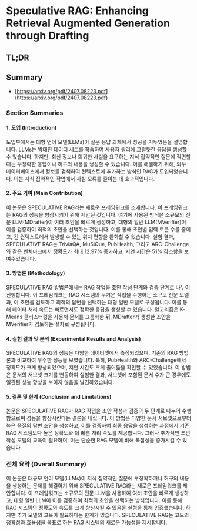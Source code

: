 # Speculative RAG: Enhancing Retrieval Augmented Generation through Drafting
## TL;DR
## Summary
- [https://arxiv.org/pdf/2407.08223.pdf](https://arxiv.org/pdf/2407.08223.pdf)

### Section Summaries

#### 1. 도입 (Introduction)
도입부에서는 대형 언어 모델(LLMs)이 질문 응답 과제에서 성공을 거두었음을 설명합니다. LLMs는 방대한 데이터 세트를 학습하여 사용자 쿼리에 그럴듯한 응답을 생성할 수 있습니다. 하지만, 최신 정보나 희귀한 사실을 요구하는 지식 집약적인 질문에 직면할 때는 부정확한 응답이나 허구의 내용을 생성할 수 있습니다. 이를 해결하기 위해, 외부 데이터베이스에서 정보를 검색하여 컨텍스트에 추가하는 방식인 RAG가 도입되었습니다. 이는 지식 집약적인 작업에서 사실 오류를 줄이는 데 효과적입니다.

#### 2. 주요 기여 (Main Contribution)
이 논문은 SPECULATIVE RAG라는 새로운 프레임워크를 소개합니다. 이 프레임워크는 RAG의 성능을 향상시키기 위해 제안된 것입니다. 여기에 사용된 방식은 소규모의 전문 LLM(MDrafter)이 여러 초안을 빠르게 생성하고, 대형의 일반 LLM(MVerifier)이 이를 검증하여 최적의 초안을 선택하는 것입니다. 이를 통해 초안별 입력 토큰 수를 줄이고, 긴 컨텍스트에서 발생할 수 있는 위치 편향을 완화할 수 있습니다. 실험 결과, SPECULATIVE RAG는 TriviaQA, MuSiQue, PubHealth, 그리고 ARC-Challenge와 같은 벤치마크에서 정확도가 최대 12.97% 증가하고, 지연 시간은 51% 감소함을 보여주었습니다.

#### 3. 방법론 (Methodology)
SPECULATIVE RAG 방법론에서는 RAG 작업을 초안 작성 단계와 검증 단계로 나누어 진행합니다. 이 프레임워크는 RAG 시스템의 무거운 작업을 수행하는 소규모 전문 모델과, 이 초안을 검토하고 최적의 답변을 선택하는 대형 일반 모델로 구성됩니다. 이를 통해 데이터 처리 속도는 빠르면서도 정확한 응답을 생성할 수 있습니다. 알고리즘은 K-Means 클러스터링을 사용해 문서를 그룹화한 뒤, MDrafter가 생성한 초안을 MVerifier가 검토하는 절차로 구성됩니다.

#### 4. 실험 결과 및 분석 (Experimental Results and Analysis)
SPECULATIVE RAG의 성능은 다양한 데이터셋에서 측정되었으며, 기존의 RAG 방법론과 비교하여 우수한 성능을 보였습니다. 특히, PubHealth와 ARC-Challenge에서 정확도가 크게 향상되었으며, 지연 시간도 크게 줄어듦을 확인할 수 있었습니다. 이 방법은 문서의 서브셋 크기를 변동하여 실험한 결과, 서브셋에 포함된 문서 수가 큰 경우에도 일관된 성능 향상을 보이지 않음을 발견하였습니다.

#### 5. 결론 및 한계 (Conclusion and Limitations)
논문은 SPECULATIVE RAG가 RAG 작업을 초안 작성과 검증의 두 단계로 나누어 수행함으로써 성능을 향상시킨다는 결론을 내립니다. 이 방법은 다양한 문서 서브셋으로부터 높은 품질의 답변 초안을 생성하고, 이를 검증하여 최종 응답을 생성하는 과정에서 기존 RAG 시스템보다 높은 정확도와 더 빠른 처리 속도를 제공합니다. 그러나 추가적인 초안 작성 모델의 교육이 필요하며, 이는 단순한 RAG 모델에 비해 복잡성을 증가시킬 수 있습니다.

### 전체 요약 (Overall Summary)

이 논문은 대규모 언어 모델(LLMs)이 지식 집약적인 질문에 부정확하거나 허구의 내용을 생성하는 문제를 해결하기 위해 SPECULATIVE RAG라는 새로운 프레임워크를 제안합니다. 이 프레임워크는 소규모의 전문 LLM을 사용하여 여러 초안을 빠르게 생성하고, 대형 일반 LLM이 이를 검증하여 최적의 초안을 선택하는 방식입니다. 이를 통해 RAG 시스템의 정확도와 속도를 크게 향상시킬 수 있음을 실험을 통해 입증했습니다. 하지만 추가 모델의 교육이 필요하다는 한계가 있습니다. SPECULATIVE RAG는 고도의 정확성과 효율성을 목표로 하는 RAG 시스템의 새로운 가능성을 제시합니다.